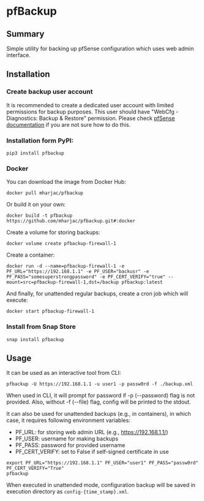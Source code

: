 # pfBackup

## Summary

Simple utility for backing up pfSense configuration which uses web admin interface.

## Installation
### Create backup user account
It is recommended to create a dedicated user account with limited permissions for backup purposes. This user should have "WebCfg - Diagnostics: Backup & Restore" permission. Please check [pfSense documentation](https://docs.netgate.com/pfsense/en/latest/usermanager/index.html) if you are not sure how to do this. 

### Installation form PyPI:
```
pip3 install pfbackup
```
### Docker
You can download the image from Docker Hub:
```
docker pull mharjac/pfbackup
```
Or build it on your own:
```
docker build -t pfbackup https://github.com/mharjac/pfbackup.git#:docker
```
Create a volume for storing backups:
```
docker volume create pfbackup-firewall-1
```
Create a container:
```
docker run -d --name=pfbackup-firewall-1 -e PF_URL="https://192.168.1.1" -e PF_USER="backusr" -e PF_PASS="somesuperstrongpassword" -e PF_CERT_VERIFY="true" --mount=src=pfbackup-firewall-1,dst=/backup pfbackup:latest
```
And finally, for unattended regular backups, create a cron job which will execute:
```
docker start pfbackup-firewall-1
```
### Install from Snap Store
```
snap install pfbackup
```
## Usage
It can be used as an interactive tool from CLI:
```
pfbackup -U https://192.168.1.1 -u user1 -p passw0rd -f ./backup.xml
```
When used in CLI, it will prompt for password if -p (--password) flag is not provided. Also, without -f (--file) flag, config will be printed to the stdout.  

It can also be used for unattended backups (e.g., in containers), in which case, it requires following environment variables:  
* PF_URL: for storing web admin URL (e.g., https://192.168.1.1/)
* PF_USER: username for making backups
* PF_PASS: password for provided username
* PF_CERT_VERIFY: set to False if self-signed certificate in use  
```
export PF_URL="https://192.168.1.1" PF_USER="user1" PF_PASS="passw0rd" PF_CERT_VERIFY="True"
pfbackup
```
When executed in unattended mode, configuration backup will be saved in execution directory as `config-{time_stamp}.xml`.
